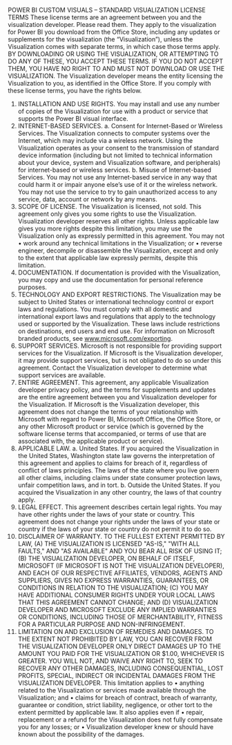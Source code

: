 POWER BI CUSTOM VISUALS – STANDARD VISUALIZATION LICENSE TERMS
These license terms are an agreement between you and the visualization developer. Please read them.
They apply to the visualization for Power BI you download from the Office Store, including any updates
or supplements for the visualization (the “Visualization”), unless the Visualization comes with separate
terms, in which case those terms apply.
BY DOWNLOADING OR USING THE VISUALIZATION, OR ATTEMPTING TO DO ANY OF THESE, YOU
ACCEPT THESE TERMS. IF YOU DO NOT ACCEPT THEM, YOU HAVE NO RIGHT TO AND MUST NOT
DOWNLOAD OR USE THE VISUALIZATION.
The Visualization developer means the entity licensing the Visualization to you, as identified in the
Office Store.
If you comply with these license terms, you have the rights below.
1. INSTALLATION AND USE RIGHTS. You may install and use any number of copies of the Visualization
for use with a product or service that supports the Power BI visual interface.
2. INTERNET-BASED SERVICES.
a. Consent for Internet-Based or Wireless Services. The Visualization connects to computer systems
over the Internet, which may include via a wireless network. Using the Visualization operates as your
consent to the transmission of standard device information (including but not limited to technical
information about your device, system and Visualization software, and peripherals) for internet-based
or wireless services.
b. Misuse of Internet-based Services. You may not use any Internet-based service in any way that could
harm it or impair anyone else’s use of it or the wireless network. You may not use the service to try to
gain unauthorized access to any service, data, account or network by any means.
3. SCOPE OF LICENSE. The Visualization is licensed, not sold. This agreement only gives you some rights
to use the Visualization. Visualization developer reserves all other rights. Unless applicable law gives you
more rights despite this limitation, you may use the Visualization only as expressly permitted in this
agreement. You may not
• work around any technical limitations in the Visualization; or
• reverse engineer, decompile or disassemble the Visualization, except and only to the extent that
applicable law expressly permits, despite this limitation.
4. DOCUMENTATION. If documentation is provided with the Visualization, you may copy and use the
documentation for personal reference purposes.
5. TECHNOLOGY AND EXPORT RESTRICTIONS. The Visualization may be subject to United States or
international technology control or export laws and regulations. You must comply with all domestic and
international export laws and regulations that apply to the technology used or supported by the
Visualization. These laws include restrictions on destinations, end users and end use. For information on
Microsoft branded products, see www.microsoft.com/exporting.
6. SUPPORT SERVICES. Microsoft is not responsible for providing support services for the Visualization. If
Microsoft is the Visualization developer, it may provide support services, but is not obligated to do so
under this agreement. Contact the Visualization developer to determine what support services are
available.
7. ENTIRE AGREEMENT. This agreement, any applicable Visualization developer privacy policy, and the
terms for supplements and updates are the entire agreement between you and Visualization developer
for the Visualization. If Microsoft is the Visualization developer, this agreement does not change the
terms of your relationship with Microsoft with regard to Power BI, Microsoft Office, the Office Store, or
any other Microsoft product or service (which is governed by the software license terms that
accompanied, or terms of use that are associated with, the applicable product or service).
8. APPLICABLE LAW.
a. United States. If you acquired the Visualization in the United States, Washington state law governs
the interpretation of this agreement and applies to claims for breach of it, regardless of conflict of
laws principles. The laws of the state where you live govern all other claims, including claims under
state consumer protection laws, unfair competition laws, and in tort.
b. Outside the United States. If you acquired the Visualization in any other country, the laws of that
country apply.
9. LEGAL EFFECT. This agreement describes certain legal rights. You may have other rights under the
laws of your state or country. This agreement does not change your rights under the laws of your state
or country if the laws of your state or country do not permit it to do so.
10. DISCLAIMER OF WARRANTY. TO THE FULLEST EXTENT PERMITTED BY LAW, (A) THE VISUALIZATION
IS LICENSED "AS-IS," "WITH ALL FAULTS," AND "AS AVAILABLE" AND YOU BEAR ALL RISK OF USING IT;
(B) THE VISUALIZATION DEVELOPER, ON BEHALF OF ITSELF, MICROSOFT (IF MICROSOFT IS NOT THE
VISUALIZATION DEVELOPER), AND EACH OF OUR RESPECTIVE AFFILIATES, VENDORS, AGENTS AND
SUPPLIERS, GIVES NO EXPRESS WARRANTIES, GUARANTEES, OR CONDITIONS IN RELATION TO THE
VISUALIZATION; (C) YOU MAY HAVE ADDITIONAL CONSUMER RIGHTS UNDER YOUR LOCAL LAWS
THAT THIS AGREEMENT CANNOT CHANGE; AND (D) VISUALIZATION DEVELOPER AND MICROSOFT
EXCLUDE ANY IMPLIED WARRANTIES OR CONDITIONS, INCLUDING THOSE OF MERCHANTABILITY,
FITNESS FOR A PARTICULAR PURPOSE AND NON-INFRINGEMENT.
11. LIMITATION ON AND EXCLUSION OF REMEDIES AND DAMAGES. TO THE EXTENT NOT PROHIBITED
BY LAW, YOU CAN RECOVER FROM THE VISUALIZATION DEVELOPER ONLY DIRECT DAMAGES UP TO
THE AMOUNT YOU PAID FOR THE VISUALIZATION OR $1.00, WHICHEVER IS GREATER. YOU WILL NOT,
AND WAIVE ANY RIGHT TO, SEEK TO RECOVER ANY OTHER DAMAGES, INCLUDING CONSEQUENTIAL,
LOST PROFITS, SPECIAL, INDIRECT OR INCIDENTAL DAMAGES FROM THE VISUALIZATION DEVELOPER.
This limitation applies to
• anything related to the Visualization or services made available through the Visualization; and
• claims for breach of contract, breach of warranty, guarantee or condition, strict liability, negligence,
or other tort to the extent permitted by applicable law.
It also applies even if
• repair, replacement or a refund for the Visualization does not fully compensate you for any losses;
or
• Visualization developer knew or should have known about the possibility of the damages.
